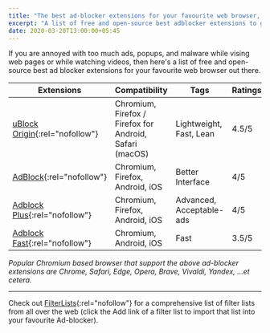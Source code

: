 ```yaml
---
title: "The best ad-blocker extensions for your favourite web browser, free and open-source"
excerpt: "A list of free and open-source best adblocker extensions to get rid of annoyed ads."
date: 2020-03-20T13:00:00+05:45
---
```


If you are annoyed with too much ads, popups, and malware while vising web pages or while watching videos, then here's a list of free and open-source best ad blocker extensions for your favourite web browser out there.

| Extensions | Compatibility | Tags | Ratings |
|---|---|---|---|
| [uBlock Origin](https://github.com/gorhill/uBlock){:rel="nofollow"} | Chromium, Firefox / Firefox for Android, Safari (macOS) | Lightweight, Fast, Lean | 4.5/5 |
| [AdBlock](https://getadblock.com/){:rel="nofollow"} | Chromium, Firefox, Android, iOS | Better Interface | 4/5 |
| [Adblock Plus](https://adblockplus.org/){:rel="nofollow"} | Chromium, Firefox, Android, iOS | Advanced, Acceptable-ads | 4/5 |
| [Adblock Fast](https://adblockfast.com/){:rel="nofollow"} | Chromium, Android, iOS | Fast | 3.5/5 |

*Popular Chromium based browser that support the above ad-blocker extensions are Chrome, Safari, Edge, Opera, Brave, Vivaldi, Yandex, ...et cetera.*

---

Check out [FilterLists](http://filterlists.com/){:rel="nofollow"} for a comprehensive list of filter lists from all over the web (click the Add link of a filter list to import that list into your favourite Ad-blocker).
